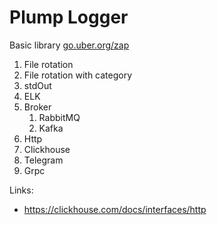 Plump Logger
============

Basic library [go.uber.org/zap](https://github.com/uber-go/zap)

1. File rotation
2. File rotation with category
3. stdOut
4. ELK
5. Broker
   1. RabbitMQ
   2. Kafka
6. Http
7. Clickhouse
8. Telegram
9. Grpc

Links:

* https://clickhouse.com/docs/interfaces/http